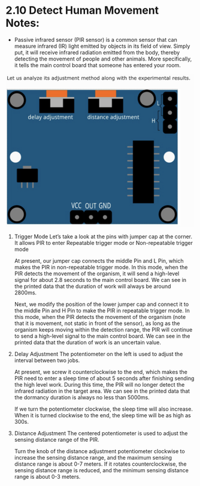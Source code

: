 # 2.10 Detect Human Movement Notes:
- Passive infrared sensor (PIR sensor) is a common sensor that can measure infrared (IR) light emitted by objects in its field of view. Simply put, it will receive infrared radiation emitted from the body, thereby detecting the movement of people and other animals. More specifically, it tells the main control board that someone has entered your room.

![Pic](./inf.png)
1. Trigger Mode
    Let’s take a look at the pins with jumper cap at the corner. It allows PIR to enter Repeatable trigger mode or Non-repeatable trigger mode

    At present, our jumper cap connects the middle Pin and L Pin, which makes the PIR in non-repeatable trigger mode. In this mode, when the PIR detects the movement of the organism, it will send a high-level signal for about 2.8 seconds to the main control board. We can see in the printed data that the duration of work will always be around 2800ms.

    Next, we modify the position of the lower jumper cap and connect it to the middle Pin and H Pin to make the PIR in repeatable trigger mode. In this mode, when the PIR detects the movement of the organism (note that it is movement, not static in front of the sensor), as long as the organism keeps moving within the detection range, the PIR will continue to send a high-level signal to the main control board. We can see in the printed data that the duration of work is an uncertain value.

2. Delay Adjustment
    The potentiometer on the left is used to adjust the interval between two jobs.

    At present, we screw it counterclockwise to the end, which makes the PIR need to enter a sleep time of about 5 seconds after finishing sending the high level work. During this time, the PIR will no longer detect the infrared radiation in the target area. We can see in the printed data that the dormancy duration is always no less than 5000ms.

    If we turn the potentiometer clockwise, the sleep time will also increase. When it is turned clockwise to the end, the sleep time will be as high as 300s.

3. Distance Adjustment
    The centered potentiometer is used to adjust the sensing distance range of the PIR.

    Turn the knob of the distance adjustment potentiometer clockwise to increase the sensing distance range, and the maximum sensing distance range is about 0-7 meters. If it rotates counterclockwise, the sensing distance range is reduced, and the minimum sensing distance range is about 0-3 meters.